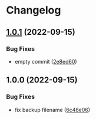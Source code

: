 # Changelog

## [1.0.1](https://github.com/milltechfx/pgdump-aws-lambda/compare/v1.0.0...v1.0.1) (2022-09-15)


### Bug Fixes

* empty commit ([2e8ed60](https://github.com/milltechfx/pgdump-aws-lambda/commit/2e8ed60a6b4d2cdbb1a70a0b484dd1bd4cf24843))

## 1.0.0 (2022-09-15)


### Bug Fixes

* fix backup filename ([6c48e06](https://github.com/milltechfx/pgdump-aws-lambda/commit/6c48e06b77a687c259699f1d84543ea921cf7604))
